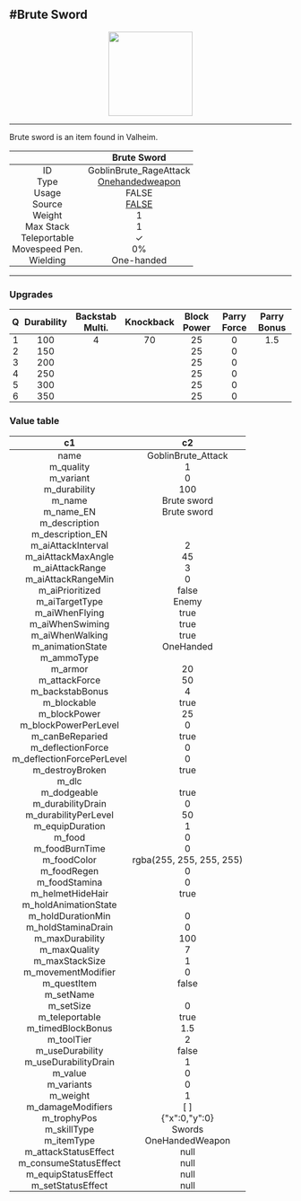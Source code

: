<meta property="og:title" content="Brute Sword - MoreValheim" /><meta property="og:type" content="website" /><meta property="og:image" content="/assets/brute_sword.png" /><meta property="og:description" content="Brute Sword is an item found in Valheim." /><meta name="theme-color" content="#546D78"><meta name="twitter:card" content="summary_large_image">
#Brute Sword
-------------
<style>img {width:20px;}.tb {width:150px;display: block;margin-left: auto;margin-right: auto;}</style>

<style>.md-typeset table:not([class]) th:not([align]) {min-width:unset!important;}</style>
<style>td{padding:0em 0.3em!important;text-align:center!important;border-left:.05rem solid var(--md-default-fg-color--lightest)}</style>

<style>th{padding:0.1em 0.3em!important;text-align:center!important;font-weight:bold}</style>

<style>pre{text-align:right!important}</style>
<style>table tr td:first-child {border-left: 0;};</style>

<figure><img src="/assets/brute_sword.png" class="tb" /><figcaption><small></small></figcaption></figure>

-------------

Brute sword is an item found in Valheim.

|        | Brute Sword              |
| ----------- | ------------------------------------ |
| ID |GoblinBrute_RageAttack
| Type | [Onehandedweapon](../../types/onehandedweapon)
| Usage | FALSE<br>
| Source | [FALSE](../../item/false)
| Weight | 1 |
| Max Stack | 1 |
| Teleportable | ✓
| Movespeed Pen. | 0%
| Wielding | One-handed


-------------

### Upgrades
| Q | Durability | Backstab Multi. | Knockback | Block Power | Parry Force | Parry Bonus
| - | - | - | - | - | - | - 
1 | 100 | 4 | 70 | 25 | 0 | 1.5 | 
 | 2 | 150 |  |  | 25 | 0 |  | 
 | 3 | 200 |  |  | 25 | 0 |  | 
 | 4 | 250 |  |  | 25 | 0 |  | 
 | 5 | 300 |  |  | 25 | 0 |  | 
 | 6 | 350 |  |  | 25 | 0 |  | 


### Value table
|c1|c2|
|----|----|
|name|GoblinBrute_Attack|
|m_quality|1|
|m_variant|0|
|m_durability|100|
|m_name|Brute sword|
|m_name_EN|Brute sword|
|m_description||
|m_description_EN||
|m_aiAttackInterval|2|
|m_aiAttackMaxAngle|45|
|m_aiAttackRange|3|
|m_aiAttackRangeMin|0|
|m_aiPrioritized|false|
|m_aiTargetType|Enemy|
|m_aiWhenFlying|true|
|m_aiWhenSwiming|true|
|m_aiWhenWalking|true|
|m_animationState|OneHanded|
|m_ammoType||
|m_armor|20|
|m_attackForce|50|
|m_backstabBonus|4|
|m_blockable|true|
|m_blockPower|25|
|m_blockPowerPerLevel|0|
|m_canBeReparied|true|
|m_deflectionForce|0|
|m_deflectionForcePerLevel|0|
|m_destroyBroken|true|
|m_dlc||
|m_dodgeable|true|
|m_durabilityDrain|0|
|m_durabilityPerLevel|50|
|m_equipDuration|1|
|m_food|0|
|m_foodBurnTime|0|
|m_foodColor|rgba(255, 255, 255, 255)|
|m_foodRegen|0|
|m_foodStamina|0|
|m_helmetHideHair|true|
|m_holdAnimationState||
|m_holdDurationMin|0|
|m_holdStaminaDrain|0|
|m_maxDurability|100|
|m_maxQuality|7|
|m_maxStackSize|1|
|m_movementModifier|0|
|m_questItem|false|
|m_setName||
|m_setSize|0|
|m_teleportable|true|
|m_timedBlockBonus|1.5|
|m_toolTier|2|
|m_useDurability|false|
|m_useDurabilityDrain|1|
|m_value|0|
|m_variants|0|
|m_weight|1|
|m_damageModifiers|[  ]|
|m_trophyPos|{"x":0,"y":0}|
|m_skillType|Swords|
|m_itemType|OneHandedWeapon|
|m_attackStatusEffect|null|
|m_consumeStatusEffect|null|
|m_equipStatusEffect|null|
|m_setStatusEffect|null|
